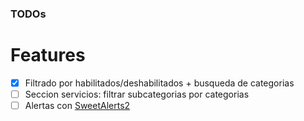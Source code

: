 ### TODOs

# Features
- [x] Filtrado por habilitados/deshabilitados + busqueda de categorias
- [ ] Seccion servicios: filtrar subcategorias por categorias
- [ ] Alertas con [SweetAlerts2](https://sweetalert2.github.io/)